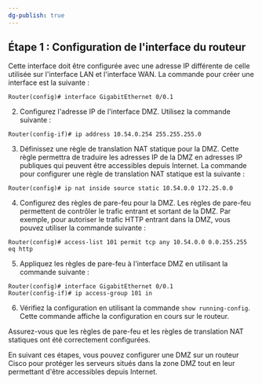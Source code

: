 ```yaml
---
dg-publish: true
---
```


## Étape 1 : Configuration de l'interface du routeur

Cette interface doit être configurée avec une adresse IP différente de celle utilisée sur l'interface LAN et l'interface WAN.  La commande pour créer une interface est la suivante :

```
Router(config)# interface GigabitEthernet 0/0.1
```

2.  Configurez l'adresse IP de l'interface DMZ. Utilisez la commande suivante :

```
Router(config-if)# ip address 10.54.0.254 255.255.255.0
```

3.  Définissez une règle de translation NAT statique pour la DMZ. Cette règle permettra de traduire les adresses IP de la DMZ en adresses IP publiques qui peuvent être accessibles depuis Internet. La commande pour configurer une règle de translation NAT statique est la suivante :

```
Router(config)# ip nat inside source static 10.54.0.0 172.25.0.0
```

4.  Configurez des règles de pare-feu pour la DMZ. Les règles de pare-feu permettent de contrôler le trafic entrant et sortant de la DMZ. Par exemple, pour autoriser le trafic HTTP entrant dans la DMZ, vous pouvez utiliser la commande suivante :

```
Router(config)# access-list 101 permit tcp any 10.54.0.0 0.0.255.255 eq http
```

5.  Appliquez les règles de pare-feu à l'interface DMZ en utilisant la commande suivante :

```
Router(config)# interface GigabitEthernet 0/0.1 
Router(config-if)# ip access-group 101 in
```

6.  Vérifiez la configuration en utilisant la commande `show running-config`. Cette commande affiche la configuration en cours sur le routeur.

Assurez-vous que les règles de pare-feu et les règles de translation NAT statiques ont été correctement configurées.

En suivant ces étapes, vous pouvez configurer une DMZ sur un routeur Cisco pour protéger les serveurs situés dans la zone DMZ tout en leur permettant d'être accessibles depuis Internet.